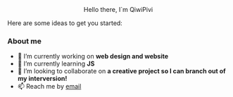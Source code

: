  <div id="header" align="center".
    <h1>Hello there, I`m QiwiPivi</h1>
  </div>

Here are some ideas to get you started:
### About me
- 🔭 I’m currently working on **web design and website**
- 🌱 I’m currently learning **JS**
- 👯 I’m looking to collaborate on **a creative project so I can branch out of my interversion!**
- 📫 Reach me by [email](mailto:email-address)

